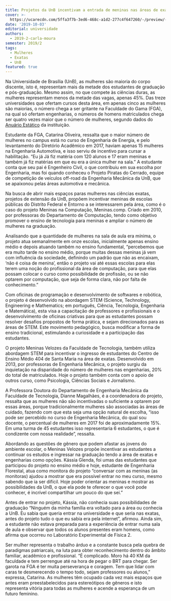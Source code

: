 ```yaml
---
title: Projetos da UnB incentivam a entrada de meninas nas áreas de exatas
cover: >-
  https://ucarecdn.com/5ffa3f7b-3ed6-468c-a1d2-277c4f647260/-/preview/-/enhance/41/
date: '2019-10-03'
editorial: universidade
authors:
  - 2019-2-carla-moura
semester: 2019/2
tags:
  - Mulheres
  - Exatas
  - UnB
featured: true
---
```

Na Universidade de Brasília (UnB), as mulheres são maioria do corpo discente, isto é, representam mais da metade dos estudantes de graduação e pós-graduação. Mesmo assim, no que compete às ciências duras, as mulheres representam menos da metade das vagas, apenas 45%. Das treze universidades que ofertam cursos desta área, em apenas cinco as mulheres são maiorias, o número chega a ser gritante na Faculdade do Gama (FGA), na qual só ofertam engenharias, o números de homens matriculados chega ser quatro vezes maior que o número de mulheres, segundo dados do [Anuário Estático](http://www.dpo.unb.br/images/phocadownload/unbemnumeros/anuarioestatistico/Anurio_Estatstico_2018.pdf) da instituição. 



Estudante da FGA, Catarina Oliveira, ressalta que o maior número de mulheres no campus está no curso de Engenharia de Energia, e pelo levantamento do Diretório Acadêmico em 2017, haviam apenas 15 mulheres na Engenharia Automotiva, e isso serviu de incentivo para cursar a habilitação. “Eu já Já fiz matéria com 120 alunos e 17 eram meninas e também já fiz matérias em que eu era a única mulher na sala.” A estudante conta que seu pai é Engenheiro Civil, o que contribuiu em sua escolha por Engenharia, mas foi quando conheceu o Projeto Piratas do Cerrado, equipe de competição de veículos off-road da Engenharia Mecânica da UnB, que se apaixonou pelas áreas automotiva e mecânica. 



Na busca de abrir mais espaços paras mulheres nas ciências exatas, projetos de extensão da UnB, propõem incentivar meninas de escolas públicas do Distrito Federal e Entorno a se interessarem pela área, como é  o caso do projeto Meninas na Computação, Meninas.comp. Criado em 2010, por professoras do Departamento de Computação, tendo como objetivo promover o ensino de tecnologia para meninas e ampliar o número de mulheres na graduação. 



Analisando que a quantidade de mulheres na sala de aula era mínima, o projeto atua semanalmente em onze escolas, inicialmente apenas ensino médio e depois atuando também no ensino fundamental, “percebemos que era muito tarde no ensino médio, porque muitas dessas meninas já vem com influência da sociedade, definindo um padrão que não as encaixam, ‘não é coisa de menina’, então o projeto vai até essas escolas para elas terem uma noção do profissional da área de computação, para que elas possam colocar o curso como possibilidade de profissão, ou se não optarem por computação, que seja de forma clara, não por falta de conhecimento.”







Com oficinas de programação e desenvolvimento de softwares e robótica, o projeto é desenvolvido na abordagem STEM (Science, Technology, Engineering e Mathematics; em português, Ciência, Tecnologia, Engenharia e Matemática), esta visa a capacitação de professores e profissionais e o desenvolvimento de oficinas criativas para que as estudantes possam resolver desafios propostos de forma prática, e sejam direcionados para as áreas de STEM. Este movimento pedagógico, busca modificar a forma de ensino tradicional, estimulando a curiosidade e a participação das estudantes. 



O projeto Meninas Velozes da Faculdade de Tecnologia, também utiliza abordagem STEM para incentivar o ingresso de estudantes do Centro de Ensino Médio 404 de Santa Maria na área de exatas. Desenvolvido em 2013, por professoras de Engenharia Mecânica, o projeto surgiu da inquietação na disparidade do número de mulheres nas engenharias, 20% do total de matriculados. Hoje o projeto também conta com o apoio de outros curso, como Psicologia, Ciências Sociais e Jornalismo. 



A Professora Doutora do Departamento de Engenharia Mecânica da Faculdade de Tecnologia, Dianne Magalhães, é a coordenadora do projeto, ressalta que as mulheres não são incentivadas o suficiente a optarem por essas áreas, porque tradicionalmente mulheres são associadas às áreas de cuidado, fazendo com que esta seja uma opção natural de escolha, “isso pode ser percebido no curso de Engenharia Mecânica, do qual sou docente, o percentual de mulheres em 2017 foi de aproximadamente 15%. Em uma turma de 45 estudantes isso representaria 6 estudantes, o que é condizente com nossa realidade”, ressalta. 



Abordando as questões de gênero que podem afastar as jovens do ambiente escolar, o Meninas Velozes propõe incentivar as estudantes a continuar os estudos e ingressar na graduação tendo a área de exatas e engenharias como opções. Kássia Glenda, foi umas das estudantes que participou do projeto no ensino médio e hoje, estudante de Engenharia Florestal, atua como monitora do projeto “conversar com as meninas (as monitoras) ajudou a mostrar que era possível entrar no meu curso, mesmo sabendo que ia ser difícil. Hoje poder orientar as meninas e mostrar as possibilidades da UnB, o que ela pode te oferecer o que você pode conhecer, é incrível compartilhar um pouco do que sei.”



Antes de entrar no projeto, Kássia, não conhecia suas possibilidades de graduação “Ninguém da minha família era voltado para a área ou conhecia a UnB. Eu sabia que queria entrar na universidade e que seria nas exatas, antes do projeto tudo o que eu sabia era pela internet”, afirmou. Ainda sim, a estudante não estava preparada para a experiência de entrar numa sala de aula e observar que todos os alunos presentes eram homens, como afirma que ocorreu no Laboratório Experimental de Física 2. 



Ser mulher representa o trabalho árduo e a constante busca pela quebra de paradigmas patriarcais, na luta para obter reconhecimento dentro do âmbito familiar, acadêmico e profissional. “É complicado. Moro há 40 KM da faculdade e tem perrengue até na hora de pegar o BRT para chegar. Ser garota na FGA é ter muita perseverança e coragem. Tem que lidar com caras te desmerecendo o tempo todo, sejam professores ou alunos,” expressa, Catarina. As mulheres têm ocupado cada vez mais espaços que antes eram preestabelecidos para estereótipos de gêneros e isto representa vitória para todas as mulheres e acende a esperança de um futuro feminino.
